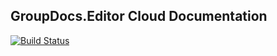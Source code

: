 ## GroupDocs.Editor Cloud Documentation

[![Build Status](https://travis-ci.com/groupdocs-editor-cloud/docs.svg?branch=master)](https://travis-ci.com/groupdocs-editor-cloud/docs)
